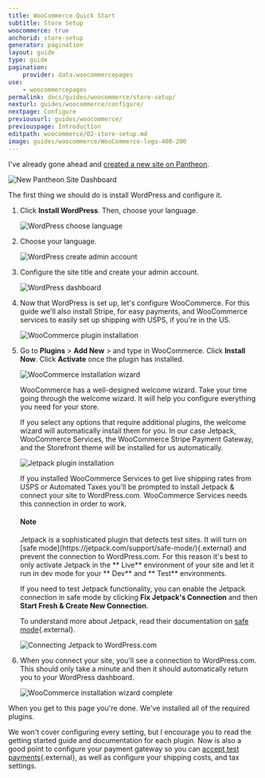 ```yaml
---
title: WooCommerce Quick Start
subtitle: Store Setup
woocommerce: true
anchorid: store-setup
generator: pagination
layout: guide
type: guide
pagination:
    provider: data.woocommercepages
use:
    - woocommercepages
permalink: docs/guides/woocommerce/store-setup/
nexturl: guides/woocommerce/configure/
nextpage: Configure
previousurl: guides/woocommerce/
previouspage: Introduction
editpath: woocommerce/02-store-setup.md
image: guides/woocommerce/WooCommerce-logo-400-200
---
```

I've already gone ahead and [created a new site on Pantheon](/docs/guides/quickstart/create-new-site/).

![New Pantheon Site Dashboard](/source/docs/assets/images/guides/woocommerce/01-new-pantheon-site.png)

The first thing we should do is install WordPress and configure it.

1. Click **Install WordPress**. Then, choose your language.

    ![WordPress choose language](/source/docs/assets/images/guides/woocommerce/02-WordPress-choose-language.png)

2. Choose your language.

    ![WordPress create admin account](/source/docs/assets/images/guides/woocommerce/03-WordPress-create-admin-account.png)

3. Configure the site title and create your admin account.

    ![WordPress dashboard](/source/docs/assets/images/guides/woocommerce/04-WordPress-dashboard-fresh-installation.png)

4. Now that WordPress is set up, let's configure WooCommerce. For this guide we'll also install Stripe, for easy payments, and WooCommerce services to easily set up shipping with USPS, if you're in the US.

    ![WooCommerce plugin installation](/source/docs/assets/images/guides/woocommerce/05-install-WooCommerce-plugin.png)

5. Go to **Plugins** > **Add New** > and type in WooCommerce. Click **Install Now**. Click **Activate** once the plugin has installed.

    ![WooCommerce installation wizard](/source/docs/assets/images/guides/woocommerce/06-WooCommerce-installation-wizard.png)

    WooCommerce has a well-designed welcome wizard. Take your time going through the welcome wizard. It will help you configure everything you need for your store.

    If you select any options that require additional plugins, the welcome wizard will automatically install them for you. In our case Jetpack, WooCommerce Services, the WooCommerce Stripe Payment Gateway, and the Storefront theme will be installed for us automatically.

    ![Jetpack plugin installation](/source/docs/assets/images/guides/woocommerce/07-install-Jetpack.png)

    If you installed WooCommerce Services to get live shipping rates from USPS or Automated Taxes you'll be prompted to install Jetpack & connect your site to WordPress.com. WooCommerce Services needs this connection in order to work.

    <div class="alert alert-info">
      <h4 class="info">Note</h4>
      <p markdown="1">Jetpack is a sophisticated plugin that detects test sites. It will turn on [safe mode](https://jetpack.com/support/safe-mode/){.external} and prevent the connection to WordPress.com. For this reason it's best to only activate Jetpack in the **<span class="glyphicons glyphicons-cardio"></span> Live** environment of your site and let it run in dev mode for your **<span class="glyphicons glyphicons-wrench"></span> Dev** and **<span class="glyphicons glyphicons-equalizer"></span> Test** environments.</p>
    </div>

    If you need to test Jetpack functionality, you can enable the Jetpack connection in safe mode by clicking **Fix Jetpack's Connection** and then **Start Fresh & Create New Connection**.

    To understand more about Jetpack, read their documentation on [safe mode](https://jetpack.com/support/safe-mode/){.external}.

    ![Connecting Jetpack to WordPress.com](/source/docs/assets/images/guides/woocommerce/08-connect-Jetpack.png)

6. When you connect your site, you'll see a connection to WordPress.com. This should only take a minute and then it should automatically return you to your WordPress dashboard.

    ![WooCommerce installation wizard complete](/source/docs/assets/images/guides/woocommerce/09-WooCommerce-installation-wizard-complete.png)

  When you get to this page you're done. We've installed all of the required plugins.

We won't cover configuring every setting, but I encourage you to read the getting started guide and documentation for each plugin. Now is also a good point to configure your payment gateway so you can [accept test payments](https://robotninja.com/blog/test-woocommerce-payments-via-credit-card/){.external}, as well as configure your shipping costs, and tax settings.
